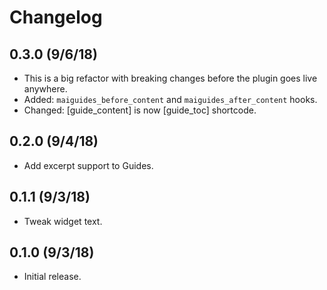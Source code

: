 # Changelog

## 0.3.0 (9/6/18)
* This is a big refactor with breaking changes before the plugin goes live anywhere.
* Added: `maiguides_before_content` and `maiguides_after_content` hooks.
* Changed: [guide_content] is now [guide_toc] shortcode.

## 0.2.0 (9/4/18)
* Add excerpt support to Guides.

## 0.1.1 (9/3/18)
* Tweak widget text.

## 0.1.0 (9/3/18)
* Initial release.
